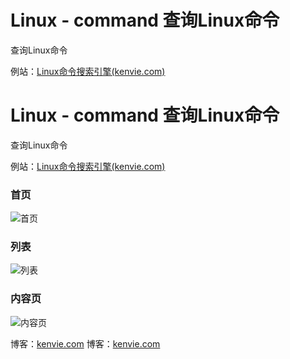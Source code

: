 # Linux - command 查询Linux命令

查询Linux命令

例站：[Linux命令搜索引擎(kenvie.com)](https://linux.kenvie.com/)
# Linux - command 查询Linux命令

查询Linux命令

例站：[Linux命令搜索引擎(kenvie.com)](https://linux.kenvie.com/)

### 首页

![首页](https://img.keai.cool/img/202205142304486.png)

### 列表

![列表](https://img.keai.cool/img/202205142304683.png)

### 内容页

![内容页](https://img.keai.cool/img/202205142304750.png)

博客：[kenvie.com](https://kenvie.com)
博客：[kenvie.com](https://kenvie.com)